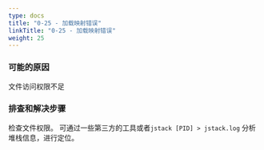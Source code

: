 ```yaml
---
type: docs
title: "0-25 - 加载映射错误"
linkTitle: "0-25 - 加载映射错误"
weight: 25
---
```



### 可能的原因

文件访问权限不足

### 排查和解决步骤

检查文件权限。
可通过一些第三方的工具或者`jstack [PID] > jstack.log` 分析堆栈信息，进行定位。

<p style="margin-top: 3rem;"> </p>